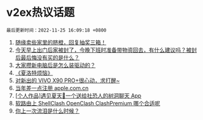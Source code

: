 # v2ex热议话题

`最后更新时间：2022-11-25 16:09:18 +0800`

1. [随缘卖些家里的脐橙，回复抽奖三箱！](https://www.v2ex.com/t/897658)
1. [今天早上出门后家被封了，今晚下班时准备带物资回去，有什么建议吗？被封后最后悔没有买的是什么？](https://www.v2ex.com/t/897775)
1. [大家攒新电脑后是怎么装驱动的？](https://www.v2ex.com/t/897632)
1. [《夏洛特烦恼》](https://www.v2ex.com/t/897789)
1. [对新出的 VIVO X90 PRO+很心动，求打醒~](https://www.v2ex.com/t/897776)
1. [当年差一点注册 apple.com.cn](https://www.v2ex.com/t/897770)
1. [[个人作品]遇见夏天🔆一个送给社恐人的树洞聊天 App](https://www.v2ex.com/t/897771)
1. [软路由上 ShellClash OpenClash ClashPremium 哪个合适呢](https://www.v2ex.com/t/897759)
1. [你上一次流泪是什么时候？](https://www.v2ex.com/t/897718)

